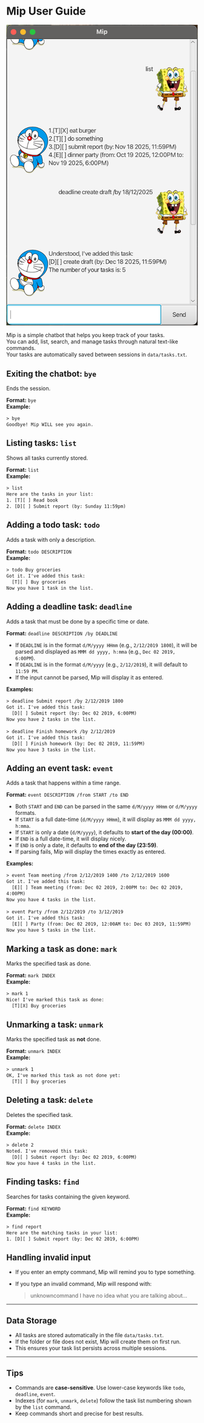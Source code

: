 # Mip User Guide
![img.png](Ui.png)

Mip is a simple chatbot that helps you keep track of your tasks.  
You can add, list, search, and manage tasks through natural text-like commands.  
Your tasks are automatically saved between sessions in `data/tasks.txt`.

## Exiting the chatbot: `bye`

Ends the session.

**Format:** `bye`  
**Example:**

    > bye
    Goodbye! Mip WILL see you again.

## Listing tasks: `list`

Shows all tasks currently stored.

**Format:** `list`  
**Example:**

    > list
    Here are the tasks in your list:
    1. [T][ ] Read book
    2. [D][ ] Submit report (by: Sunday 11:59pm)

## Adding a todo task: `todo`

Adds a task with only a description.

**Format:** `todo DESCRIPTION`  
**Example:**

    > todo Buy groceries
    Got it. I've added this task:
      [T][ ] Buy groceries
    Now you have 1 task in the list.

## Adding a deadline task: `deadline`

Adds a task that must be done by a specific time or date.

**Format:** `deadline DESCRIPTION /by DEADLINE`

- If `DEADLINE` is in the format `d/M/yyyy HHmm` (e.g., `2/12/2019 1800`), it will be parsed and displayed as `MMM dd yyyy, h:mma` (e.g., `Dec 02 2019, 6:00PM`).
- If `DEADLINE` is in the format `d/M/yyyy` (e.g., `2/12/2019`), it will default to `11:59 PM`.
- If the input cannot be parsed, Mip will display it as entered.

**Examples:**

    > deadline Submit report /by 2/12/2019 1800
    Got it. I've added this task:
      [D][ ] Submit report (by: Dec 02 2019, 6:00PM)
    Now you have 2 tasks in the list.

    > deadline Finish homework /by 2/12/2019
    Got it. I've added this task:
      [D][ ] Finish homework (by: Dec 02 2019, 11:59PM)
    Now you have 3 tasks in the list.

## Adding an event task: `event`

Adds a task that happens within a time range.

**Format:** `event DESCRIPTION /from START /to END`

- Both `START` and `END` can be parsed in the same `d/M/yyyy HHmm` or `d/M/yyyy` formats.
- If `START` is a full date-time (`d/M/yyyy HHmm`), it will display as `MMM dd yyyy, h:mma`.
- If `START` is only a date (`d/M/yyyy`), it defaults to **start of the day (00:00)**.
- If `END` is a full date-time, it will display nicely.
- If `END` is only a date, it defaults to **end of the day (23:59)**.
- If parsing fails, Mip will display the times exactly as entered.

**Examples:**

    > event Team meeting /from 2/12/2019 1400 /to 2/12/2019 1600
    Got it. I've added this task:
      [E][ ] Team meeting (from: Dec 02 2019, 2:00PM to: Dec 02 2019, 4:00PM)
    Now you have 4 tasks in the list.

    > event Party /from 2/12/2019 /to 3/12/2019
    Got it. I've added this task:
      [E][ ] Party (from: Dec 02 2019, 12:00AM to: Dec 03 2019, 11:59PM)
    Now you have 5 tasks in the list.

## Marking a task as done: `mark`

Marks the specified task as done.

**Format:** `mark INDEX`  
**Example:**

    > mark 1
    Nice! I've marked this task as done:
      [T][X] Buy groceries

## Unmarking a task: `unmark`

Marks the specified task as **not** done.

**Format:** `unmark INDEX`  
**Example:**

    > unmark 1
    OK, I've marked this task as not done yet:
      [T][ ] Buy groceries

## Deleting a task: `delete`

Deletes the specified task.

**Format:** `delete INDEX`  
**Example:**

    > delete 2
    Noted. I've removed this task:
      [D][ ] Submit report (by: Dec 02 2019, 6:00PM)
    Now you have 4 tasks in the list.

## Finding tasks: `find`

Searches for tasks containing the given keyword.

**Format:** `find KEYWORD`  
**Example:**

    > find report
    Here are the matching tasks in your list:
    1. [D][ ] Submit report (by: Dec 02 2019, 6:00PM)

## Handling invalid input

- If you enter an empty command, Mip will remind you to type something.
- If you type an invalid command, Mip will respond with:

  > unknowncommand
  I have no idea what you are talking about...

---

## Data Storage

- All tasks are stored automatically in the file `data/tasks.txt`.
- If the folder or file does not exist, Mip will create them on first run.
- This ensures your task list persists across multiple sessions.

---

## Tips

- Commands are **case-sensitive**. Use lower-case keywords like `todo`, `deadline`, `event`.
- Indexes (for `mark`, `unmark`, `delete`) follow the task list numbering shown by the `list` command.
- Keep commands short and precise for best results.